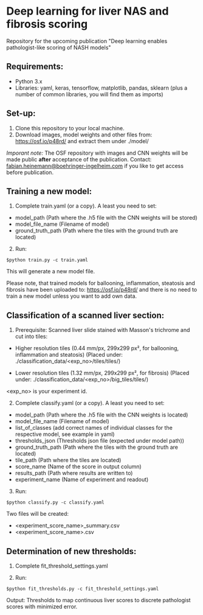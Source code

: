 # Deep learning for liver NAS and fibrosis scoring

Repository for the upcoming publication "Deep learning enables pathologist-like scoring of NASH models"

## Requirements:

- Python 3.x
- Libraries: yaml, keras, tensorflow, matplotlib, pandas, sklearn (plus a number of common libraries, you will find them as imports)

## Set-up:

1. Clone this repository to your local machine.
2. Download images, model weights and other files from: https://osf.io/p48rd/ and extract them under ./model/

*Imporant note:* The OSF repository with images and CNN weights will be made public <b>after</b> acceptance of the publication. Contact: fabian.heinemann@boehringer-ingelheim.com if you like to get access before publication.

## Training a new model:

1. Complete train.yaml (or a copy). A least you need to set:
* model_path (Path where the .h5 file with the CNN weights will be stored)
* model_file_name (Filename of model)
* ground_truth_path (Path where the tiles with the ground truth are located)

2. Run:
``` 
$python train.py -c train.yaml
```
This will generate a new model file.

Please note, that trained models for ballooning, inflammation, steatosis and fibrosis have been uploaded to: https://osf.io/p48rd/ and there is no need to train a new model unless you want to add own data.
 
## Classification of a scanned liver section:

1. Prerequisite: 
Scanned liver slide stained with Masson's trichrome and cut into tiles:
* Higher resolution tiles (0.44 mm/px, 299x299 px², for ballooning, inflammation and steatosis)
(Placed under: ./classification_data/<exp_no>/tiles/tiles/)

* Lower resolution tiles (1.32 mm/px, 299x299 px², for fibrosis)
(Placed under: ./classification_data/<exp_no>/big_tiles/tiles/)

<exp_no> is your experiment id.

2. Complete classify.yaml (or a copy). A least you need to set:
* model_path (Path where the .h5 file with the CNN weights is located)
* model_file_name (Filename of model)
* list_of_classes (add correct names of individual classes for the respective model, see example in yaml)
* thresholds_json (Thresholds json file (expected under model path))
* ground_truth_path (Path where the tiles with the ground truth are located)
* tile_path (Path where the tiles are located)
* score_name (Name of the score in output column)
* results_path (Path where results are written to)
* experiment_name (Name of experiment and readout)

3. Run:
``` 
$python classify.py -c classify.yaml
```
Two files will be created:
* <experiment_score_name>_summary.csv
* <experiment_score_name>.csv

## Determination of new thresholds:

1. Complete fit_threshold_settings.yaml

2. Run:
``` 
$python fit_thresholds.py -c fit_threshold_settings.yaml
```

Output: Thresholds to map continuous liver scores to discrete pathologist scores with minimized error.
